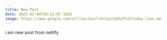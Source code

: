 ```yaml
---
title: New Post
date: 2023-02-04T10:12:07.168Z
image: https://www.google.com/url?sa=i&url=https%3A%2F%2Ftoday.line.me%2Ftw%2Fv2%2Farticle%2F9eNDDx&psig=AOvVaw3SW4ILte84P6Xvcog5YsVx&ust=1675592073552000&source=images&cd=vfe&ved=0CBAQjRxqFwoTCIi8lIbR-_wCFQAAAAAdAAAAABAE
---
```

i﻿ am new post from netlify